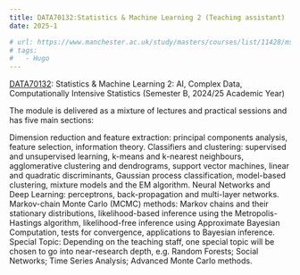 ```yaml
---
title: DATA70132:Statistics & Machine Learning 2 (Teaching assistant)
date: 2025-1

# url: https://www.manchester.ac.uk/study/masters/courses/list/11428/msc-data-science-mathematics/course-details/DATA70132#course-unit-details
# tags:
#   - Hugo
---
```


[DATA70132](https://www.manchester.ac.uk/study/masters/course-list/11428/msc-data-science-mathematics/course-details/DATA70132#course-unit-details): Statistics & Machine Learning 2: AI, Complex Data, Computationally Intensive Statistics (Semester B, 2024/25 Academic Year)

The module is delivered as a mixture of lectures and practical sessions and has five main sections:

Dimension reduction and feature extraction: principal components analysis, feature selection, information theory.
Classifiers and clustering: supervised and unsupervised learning, k-means and k-nearest neighbours, agglomerative clustering and dendrograms, support vector machines, linear and quadratic discriminants, Gaussian process classification, model-based clustering, mixture models and the EM algorithm.
Neural Networks and Deep Learning: perceptrons, back-propagation and multi-layer networks.
Markov-chain Monte Carlo (MCMC) methods: Markov chains and their stationary distributions, likelihood-based inference using the Metropolis-Hastings algorithm, likelihood-free inference using Approximate Bayesian Computation, tests for convergence, applications to Bayesian inference.
Special Topic: Depending on the teaching staff, one special topic will be chosen to go into near-research depth, e.g. Random Forests; Social Networks; Time Series Analysis; Advanced Monte Carlo methods.